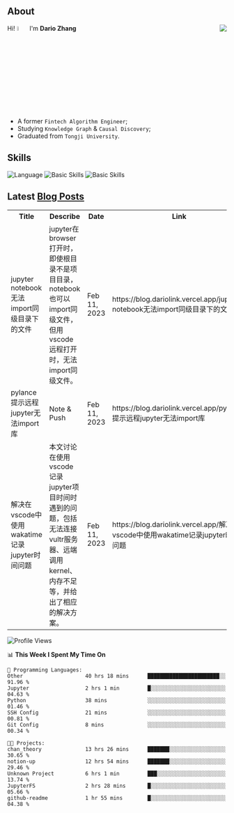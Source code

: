 ## About

<img align="right" src="https://github-readme-stats.vercel.app/api?username=dario-github&show_icons=true&bg_color=00000000&hide_title=true&hide_border=true&include_all_commits=true&count_private=true&theme=transparent" />

Hi! <img src="https://media.giphy.com/media/hvRJCLFzcasrR4ia7z/giphy.gif" width="5%"> I'm **Dario Zhang**

- A former `Fintech Algorithm Engineer`;
- Studying `Knowledge Graph` & `Causal Discovery`;
- Graduated from `Tongji University`.

## Skills

![Language](https://skillicons.dev/icons?i=py,matlab,pytorch,latex,regex,mysql,sqlite)
![Basic Skills](https://skillicons.dev/icons?i=bash,git,linux,md)
![Basic Skills](https://skillicons.dev/icons?i=vim,vscode,jupyterlab)

## Latest [Blog Posts](https://blog.dariolink.vercel.app/)

<table>
  <tr><th>Title</th><th>Describe</th><th>Date</th><th>Link</th></tr>
  <!-- BLOG-POST-LIST:START --><tr><td>jupyter notebook无法import同级目录下的文件</td><td>jupyter在browser打开时，即使根目录不是项目目录，notebook也可以import同级文件，但用vscode远程打开时，无法import同级文件。</td><td>Feb 11, 2023</td><td>https://blog.dariolink.vercel.app/jupyter-notebook无法import同级目录下的文件</td></tr><tr><td>pylance提示远程jupyter无法import库</td><td>Note &amp; Push</td><td>Feb 11, 2023</td><td>https://blog.dariolink.vercel.app/pylance提示远程jupyter无法import库</td></tr><tr><td>解决在vscode中使用wakatime记录jupyter时间问题</td><td>本文讨论在使用vscode记录jupyter项目时间时遇到的问题，包括无法连接vultr服务器、远端调用kernel、内存不足等，并给出了相应的解决方案。</td><td>Feb 11, 2023</td><td>https://blog.dariolink.vercel.app/解决在vscode中使用wakatime记录jupyter时间问题</td></tr><!-- BLOG-POST-LIST:END -->
</table>

<!--START_SECTION:waka-->
![Profile Views](http://img.shields.io/badge/Profile%20Views-302-blue)

📊 **This Week I Spent My Time On** 

```text
💬 Programming Languages: 
Other                    40 hrs 18 mins      ███████████████████████░░   91.96 % 
Jupyter                  2 hrs 1 min         █░░░░░░░░░░░░░░░░░░░░░░░░   04.63 % 
Python                   38 mins             ░░░░░░░░░░░░░░░░░░░░░░░░░   01.46 % 
SSH Config               21 mins             ░░░░░░░░░░░░░░░░░░░░░░░░░   00.81 % 
Git Config               8 mins              ░░░░░░░░░░░░░░░░░░░░░░░░░   00.34 % 

🐱‍💻 Projects: 
chan_theory              13 hrs 26 mins      ███████░░░░░░░░░░░░░░░░░░   30.65 % 
notion-up                12 hrs 54 mins      ███████░░░░░░░░░░░░░░░░░░   29.46 % 
Unknown Project          6 hrs 1 min         ███░░░░░░░░░░░░░░░░░░░░░░   13.74 % 
JupyterFS                2 hrs 28 mins       █░░░░░░░░░░░░░░░░░░░░░░░░   05.66 % 
github-readme            1 hr 55 mins        █░░░░░░░░░░░░░░░░░░░░░░░░   04.38 % 

```


<!--END_SECTION:waka-->
